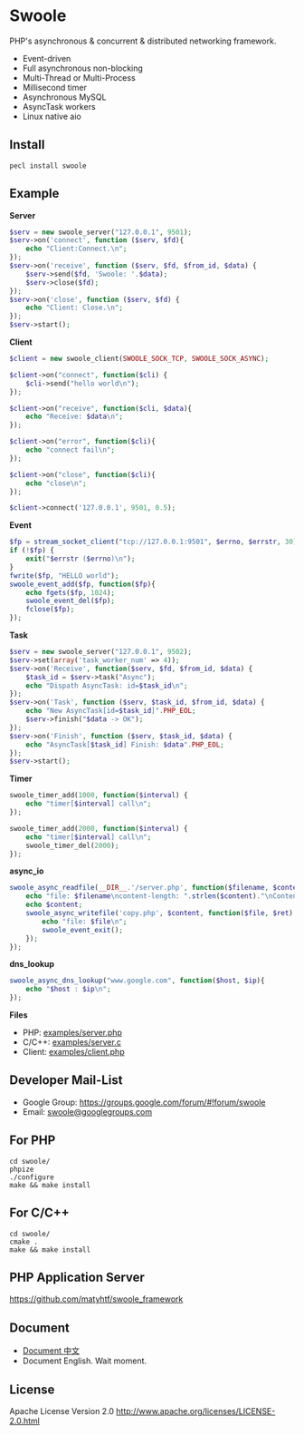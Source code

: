 Swoole
=====
PHP's asynchronous & concurrent & distributed networking framework.

* Event-driven
* Full asynchronous non-blocking
* Multi-Thread or Multi-Process
* Millisecond timer
* Asynchronous MySQL
* AsyncTask workers
* Linux native aio

Install
-----
```
pecl install swoole
```


Example
-----

__Server__
```php
$serv = new swoole_server("127.0.0.1", 9501);
$serv->on('connect', function ($serv, $fd){
 	echo "Client:Connect.\n";
});
$serv->on('receive', function ($serv, $fd, $from_id, $data) {
	$serv->send($fd, 'Swoole: '.$data);
    $serv->close($fd);
});
$serv->on('close', function ($serv, $fd) {
 	echo "Client: Close.\n";
});
$serv->start();
```
__Client__
```php
$client = new swoole_client(SWOOLE_SOCK_TCP, SWOOLE_SOCK_ASYNC);

$client->on("connect", function($cli) {
    $cli->send("hello world\n");
});

$client->on("receive", function($cli, $data){
    echo "Receive: $data\n";
});

$client->on("error", function($cli){
    echo "connect fail\n";
});

$client->on("close", function($cli){
    echo "close\n";
});

$client->connect('127.0.0.1', 9501, 0.5);
```
__Event__
```php
$fp = stream_socket_client("tcp://127.0.0.1:9501", $errno, $errstr, 30);
if (!$fp) {
    exit("$errstr ($errno)\n");
}
fwrite($fp, "HELLO world");
swoole_event_add($fp, function($fp){
	echo fgets($fp, 1024);
	swoole_event_del($fp);
    fclose($fp);
});
```

__Task__
```php
$serv = new swoole_server("127.0.0.1", 9502);
$serv->set(array('task_worker_num' => 4));
$serv->on('Receive', function($serv, $fd, $from_id, $data) {
    $task_id = $serv->task("Async");
    echo "Dispath AsyncTask: id=$task_id\n";
});
$serv->on('Task', function ($serv, $task_id, $from_id, $data) {
    echo "New AsyncTask[id=$task_id]".PHP_EOL;
    $serv->finish("$data -> OK");
});
$serv->on('Finish', function ($serv, $task_id, $data) {
    echo "AsyncTask[$task_id] Finish: $data".PHP_EOL;
});
$serv->start();
```

__Timer__

```php
swoole_timer_add(1000, function($interval) {
    echo "timer[$interval] call\n";
});

swoole_timer_add(2000, function($interval) {
    echo "timer[$interval] call\n";
    swoole_timer_del(2000);
});
```

__async_io__
```php
swoole_async_readfile(__DIR__.'/server.php', function($filename, $content){
    echo "file: $filename\ncontent-length: ".strlen($content)."\nContent:\n";
    echo $content;
    swoole_async_writefile('copy.php', $content, function($file, $ret) {
        echo "file: $file\n";
        swoole_event_exit();
	});
});
```
__dns_lookup__
```php
swoole_async_dns_lookup("www.google.com", function($host, $ip){
    echo "$host : $ip\n";
});
```

__Files__
* PHP: [examples/server.php](examples/server.php)
* C/C++: [examples/server.c](examples/server.c)
* Client: [examples/client.php](examples/client.php)

Developer Mail-List
-----
* Google Group: <https://groups.google.com/forum/#!forum/swoole>  
* Email: <swoole@googlegroups.com>


For PHP
-----
```shell
cd swoole/
phpize
./configure
make && make install
```

For C/C++
-----
```shell
cd swoole/
cmake .
make && make install
```

PHP Application Server
-----
https://github.com/matyhtf/swoole_framework


Document
----
* [Document 中文](http://www.swoole.com/wiki/index/) 
* Document English. Wait moment.

License
-----
Apache License Version 2.0 <http://www.apache.org/licenses/LICENSE-2.0.html>


